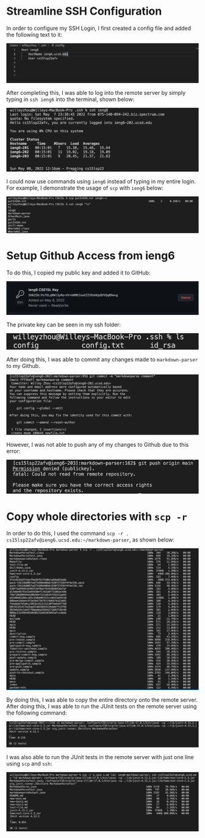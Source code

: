 # Streamline SSH Configuration
In order to configure my SSH Login, I first created a config file and added the following text to it:

![image](EditSSHConfig.png)

After completing this, I was able to log into the remote server by simply typing in `ssh ieng6` into the terminal, shown below:

![image](loginWithConfig.png)

I could now use commands using `ieng6` instead of typing in my entire login. For example, I demonstrate the usage of `scp` with `ieng6` below:

![image](scpUsingConfig.png)

# Setup Github Access from ieng6

To do this, I copied my public key and added it to GitHub:

![image](publicKey.png)

The private key can be seen in my ssh folder:

![image](privateKey.png)

After doing this, I was able to commit any changes made to `markdown-parser` to my Github.

![image](githubCommit.png)

However, I was not able to push any of my changes to Github due to this error:

![image](githubPull.png)

# Copy whole directories with `scp -r`

In order to do this, I used the command `scp -r . cs15lsp22afv@ieng6.ucsd.edu:~/markdown-parser`, as shown below:

![image](scpUse.png)

By doing this, I was able to copy the entire directory onto the remote server. After doing this, I was able to run the JUnit tests on the remote server using the following command:

![image](JUnitTestInServer.png)

I was also able to run the JUnit tests in the remote server with just one line using `scp` and `ssh`:

![image](JUnitTestOutsideServer.png)